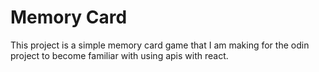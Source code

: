 # Memory Card

This project is a simple memory card game that I am making for the odin project to become familiar with using apis with react.
